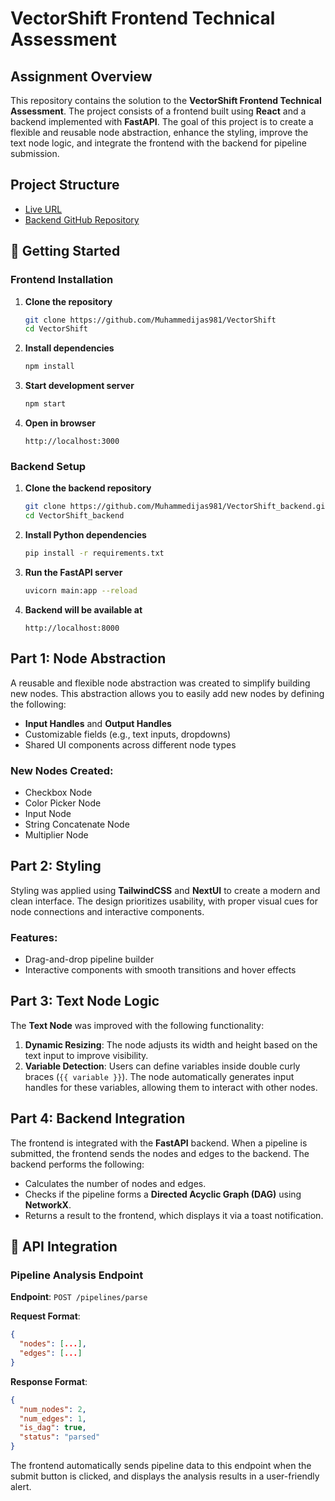 
# VectorShift Frontend Technical Assessment

## Assignment Overview

This repository contains the solution to the **VectorShift Frontend Technical Assessment**. The project consists of a frontend built using **React** and a backend implemented with **FastAPI**. The goal of this project is to create a flexible and reusable node abstraction, enhance the styling, improve the text node logic, and integrate the frontend with the backend for pipeline submission.

## Project Structure

- [Live URL](https://vector-shift-ijas.vercel.app/)
- [Backend GitHub Repository](https://github.com/Muhammedijas981/VectorShift_backend)

## 🚀 Getting Started

### Frontend Installation

1. **Clone the repository**
   ```bash
   git clone https://github.com/Muhammedijas981/VectorShift
   cd VectorShift
   ```

2. **Install dependencies**
   ```bash
   npm install
   ```

3. **Start development server**
   ```bash
   npm start
   ```

4. **Open in browser**
   ```
   http://localhost:3000
   ```

### Backend Setup

1. **Clone the backend repository**
   ```bash
   git clone https://github.com/Muhammedijas981/VectorShift_backend.git
   cd VectorShift_backend
   ```

2. **Install Python dependencies**
   ```bash
   pip install -r requirements.txt
   ```

3. **Run the FastAPI server**
   ```bash
   uvicorn main:app --reload
   ```

4. **Backend will be available at**
   ```
   http://localhost:8000
   ```

## Part 1: Node Abstraction

A reusable and flexible node abstraction was created to simplify building new nodes. This abstraction allows you to easily add new nodes by defining the following:

- **Input Handles** and **Output Handles**
- Customizable fields (e.g., text inputs, dropdowns)
- Shared UI components across different node types

### New Nodes Created:
- Checkbox Node
- Color Picker Node
- Input Node
- String Concatenate Node
- Multiplier Node

## Part 2: Styling

Styling was applied using **TailwindCSS** and **NextUI** to create a modern and clean interface. The design prioritizes usability, with proper visual cues for node connections and interactive components.

### Features:
- Drag-and-drop pipeline builder
- Interactive components with smooth transitions and hover effects

## Part 3: Text Node Logic

The **Text Node** was improved with the following functionality:

1. **Dynamic Resizing**: The node adjusts its width and height based on the text input to improve visibility.
2. **Variable Detection**: Users can define variables inside double curly braces (`{{ variable }}`). The node automatically generates input handles for these variables, allowing them to interact with other nodes.

## Part 4: Backend Integration

The frontend is integrated with the **FastAPI** backend. When a pipeline is submitted, the frontend sends the nodes and edges to the backend. The backend performs the following:

- Calculates the number of nodes and edges.
- Checks if the pipeline forms a **Directed Acyclic Graph (DAG)** using **NetworkX**.
- Returns a result to the frontend, which displays it via a toast notification.

## 🔧 API Integration

### Pipeline Analysis Endpoint

**Endpoint**: `POST /pipelines/parse`

**Request Format**:
```json
{
  "nodes": [...],
  "edges": [...]
}
```

**Response Format**:
```json
{
  "num_nodes": 2,
  "num_edges": 1,
  "is_dag": true,
  "status": "parsed"
}
```

The frontend automatically sends pipeline data to this endpoint when the submit button is clicked, and displays the analysis results in a user-friendly alert.

